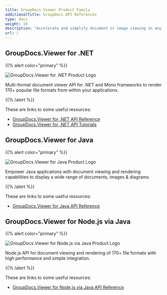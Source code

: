 ```yaml
---
title: GroupDocs.Viewer Product Family
additionalTitle: GroupDocs API References
type: docs
weight: 10
description: "Accelerate and simplify document or image viewing in any cross platform application with our native GroupDocs.Viewer APIs for .NET and Java"
url: /
---
```


## GroupDocs.Viewer for .NET

{{% alert color="primary" %}} 

![GroupDocs.Viewer for .NET Product Logo](gdocs_net.png)

Multi-format document viewer API for .NET and Mono frameworks to render 170+ popular file formats from within your applications.

{{% /alert %}} 

These are links to some useful resources:

- [GroupDocs.Viewer for .NET API Reference](/viewer/net/)
- [GroupDocs.Viewer for .NET API Tutorials](/tutorials/viewer/net/)


## GroupDocs.Viewer for Java

{{% alert color="primary" %}}

![GroupDocs.Viewer for Java Product Logo](gdocs_java.png)

Empower Java applications with document viewing and rendering capabilities to display a wide range of documents, images & diagrams.

{{% /alert %}}

These are links to some useful resources:

- [GroupDocs.Viewer for Java API Reference](/viewer/java/)


## GroupDocs.Viewer for Node.js via Java

{{% alert color="primary" %}}

![GroupDocs.Viewer for Node.js via Java Product Logo](gdocs_nodejs.png)

Node.js API for document viewing and rendering of 170+ file formats with high performance and simple integration.

{{% /alert %}}

These are links to some useful resources:

- [GroupDocs.Viewer for Node.js via Java API Reference](/viewer/nodejs-java/)